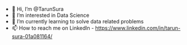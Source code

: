 - 👋 Hi, I’m @TarunSura
- 👀 I’m interested in Data Science
- 🌱 I’m currently learning to solve data related problems
- 📫 How to reach me on Linkedln - https://www.linkedin.com/in/tarun-sura-01a081164/

<!---
Tarun-Sura/Tarun-Sura is a ✨ special ✨ repository because its `README.md` (this file) appears on your GitHub profile.
You can click the Preview link to take a look at your changes.
--->

